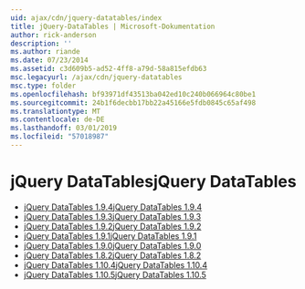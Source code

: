 ```yaml
---
uid: ajax/cdn/jquery-datatables/index
title: jQuery-DataTables | Microsoft-Dokumentation
author: rick-anderson
description: ''
ms.author: riande
ms.date: 07/23/2014
ms.assetid: c3d609b5-ad52-4ff8-a79d-58a815efdb63
msc.legacyurl: /ajax/cdn/jquery-datatables
msc.type: folder
ms.openlocfilehash: bf93971df43513ba042ed10c240b066964c80be1
ms.sourcegitcommit: 24b1f6decbb17bb22a45166e5fdb0845c65af498
ms.translationtype: MT
ms.contentlocale: de-DE
ms.lasthandoff: 03/01/2019
ms.locfileid: "57018987"
---
```

<a name="jquery-datatables"></a><span data-ttu-id="c8373-102">jQuery DataTables</span><span class="sxs-lookup"><span data-stu-id="c8373-102">jQuery DataTables</span></span>
====================
- [<span data-ttu-id="c8373-103">jQuery DataTables 1.9.4</span><span class="sxs-lookup"><span data-stu-id="c8373-103">jQuery DataTables 1.9.4</span></span>](cdnjquerydatatables194.md)
- [<span data-ttu-id="c8373-104">jQuery DataTables 1.9.3</span><span class="sxs-lookup"><span data-stu-id="c8373-104">jQuery DataTables 1.9.3</span></span>](cdnjquerydatatables193.md)
- [<span data-ttu-id="c8373-105">jQuery DataTables 1.9.2</span><span class="sxs-lookup"><span data-stu-id="c8373-105">jQuery DataTables 1.9.2</span></span>](cdnjquerydatatables192.md)
- [<span data-ttu-id="c8373-106">jQuery DataTables 1.9.1</span><span class="sxs-lookup"><span data-stu-id="c8373-106">jQuery DataTables 1.9.1</span></span>](cdnjquerydatatables191.md)
- [<span data-ttu-id="c8373-107">jQuery DataTables 1.9.0</span><span class="sxs-lookup"><span data-stu-id="c8373-107">jQuery DataTables 1.9.0</span></span>](cdnjquerydatatables190.md)
- [<span data-ttu-id="c8373-108">jQuery DataTables 1.8.2</span><span class="sxs-lookup"><span data-stu-id="c8373-108">jQuery DataTables 1.8.2</span></span>](cdnjquerydatatables182.md)
- [<span data-ttu-id="c8373-109">jQuery DataTables 1.10.4</span><span class="sxs-lookup"><span data-stu-id="c8373-109">jQuery DataTables 1.10.4</span></span>](cdnjquerydatatables104.md)
- [<span data-ttu-id="c8373-110">jQuery DataTables 1.10.5</span><span class="sxs-lookup"><span data-stu-id="c8373-110">jQuery DataTables 1.10.5</span></span>](cdnjquerydatatables105.md)
